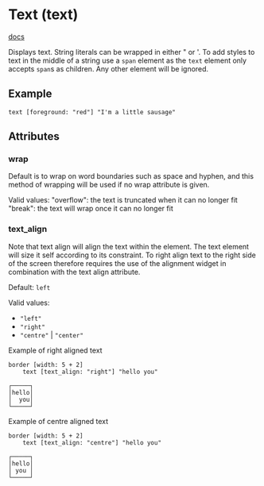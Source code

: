 # Text (text)
[docs](https://togglebyte.github.io/anathema-guide/templates/elements/text.html)

Displays text.
String literals can be wrapped in either " or '.
To add styles to text in the middle of a string use a `span` element as the `text` element only accepts `span`s as children. Any other element will be ignored.

## Example
```
text [foreground: "red"] "I'm a little sausage"
```
## Attributes
### wrap
Default is to wrap on word boundaries such as space and hyphen, and this method of wrapping will be used if no wrap attribute is given.

Valid values:
"overflow": the text is truncated when it can no longer fit
"break": the text will wrap once it can no longer fit

### text_align
Note that text align will align the text within the element. The text element will size it self according to its constraint.
To right align text to the right side of the screen therefore requires the use of the alignment widget in combination with the text align attribute.

Default: `left`

Valid values:
- `"left"`
- `"right"`
- `"centre"` | `"center"`

Example of right aligned text
```
border [width: 5 + 2]
    text [text_align: "right"] "hello you"
 ```
 ```
┌─────┐
│hello│
│  you│
└─────┘
```
Example of centre aligned text
```
border [width: 5 + 2]
    text [text_align: "centre"] "hello you"
```
```
┌─────┐
│hello│
│ you │
└─────┘
```